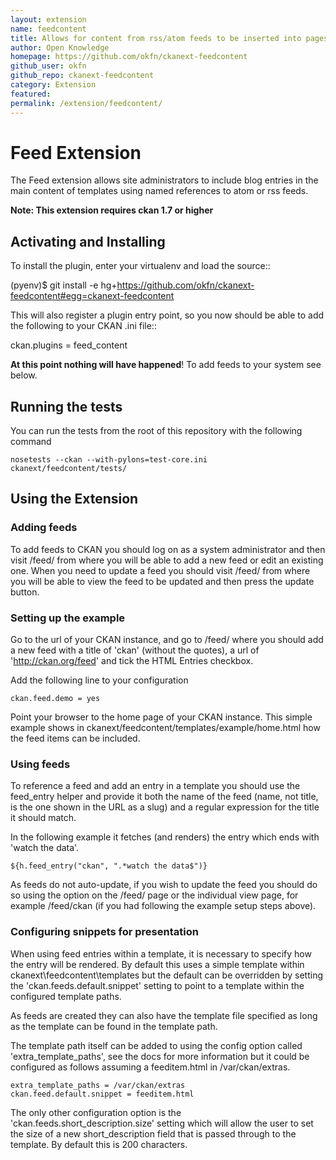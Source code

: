 ```yaml
---
layout: extension
name: feedcontent
title: Allows for content from rss/atom feeds to be inserted into pages
author: Open Knowledge
homepage: https://github.com/okfn/ckanext-feedcontent
github_user: okfn
github_repo: ckanext-feedcontent
category: Extension
featured: 
permalink: /extension/feedcontent/
---
```



Feed Extension
==============

The Feed extension allows site administrators to include blog entries in the main content of templates using named
references to atom or rss feeds.

**Note: This extension requires ckan 1.7 or higher**

Activating and Installing
-------------------------

To install the plugin, enter your virtualenv and load the source::

(pyenv)$ git install -e hg+<https://github.com/okfn/ckanext-feedcontent#egg=ckanext-feedcontent>

This will also register a plugin entry point, so you now should be
able to add the following to your CKAN .ini file::

ckan.plugins = feed\_content <other-plugins>

**At this point nothing will have happened**! To add feeds to your system see below.

Running the tests
-----------------

You can run the tests from the root of this repository with the following command

    nosetests --ckan --with-pylons=test-core.ini ckanext/feedcontent/tests/

Using the Extension
-------------------

### Adding feeds

To add feeds to CKAN you should log on as a system administrator and then visit /feed/ from where you will be able to add a new feed or edit an existing one. When you need to update a feed you should visit /feed/ from where you will be able to view the feed to be updated and then press the update button.

### Setting up the example

Go to the url of your CKAN instance, and go to /feed/ where you should add a new feed with a title of 'ckan' (without the quotes), a url of '<http://ckan.org/feed>' and tick the HTML Entries checkbox.

Add the following line to your configuration

    ckan.feed.demo = yes

Point your browser to the home page of your CKAN instance. This simple example shows in ckanext/feedcontent/templates/example/home.html how the feed items can be included.

### Using feeds

To reference a feed and add an entry in a template you should use the feed\_entry helper and provide it both the name of the feed (name, not title, is the one shown in the URL as a slug) and a regular expression for the title it should match.

In the following example it fetches (and renders) the entry which ends with 'watch the data'.

    ${h.feed_entry("ckan", ".*watch the data$")}

As feeds do not auto-update, if you wish to update the feed you should do so using the option on the /feed/ page or the individual view page, for example /feed/ckan (if you had following the example setup steps above).

### Configuring snippets for presentation

When using feed entries within a template, it is necessary to specify how the entry will be rendered. By default this uses a simple template within ckanext\\feedcontent\\templates but the default can be overridden by setting the 'ckan.feeds.default.snippet' setting to point to a template within the configured template paths.

As feeds are created they can also have the template file specified as long as the template can be found in the template path.

The template path itself can be added to using the config option called 'extra\_template\_paths', see the docs for more information but it could be configured as follows assuming a feeditem.html in /var/ckan/extras.

    extra_template_paths = /var/ckan/extras
    ckan.feed.default.snippet = feeditem.html

The only other configuration option is the 'ckan.feeds.short\_description.size' setting which will allow the user to set the size of a new short\_description field that is passed through to the template. By default this is 200 characters.

